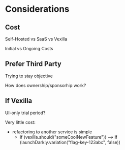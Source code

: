 # Considerations

## Cost

Self-Hosted vs SaaS vs Vexilla

Initial vs Ongoing Costs

## Prefer Third Party

Trying to stay objective

How does ownership/sponsorhip work?

## If Vexilla

UI-only trial period?

Very little cost:

- refactoring to another service is simple
  - if (vexilla.should("someCoolNewFeature")) --> if (launchDarkly.variation("flag-key-123abc", false))

